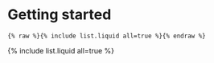 # Getting started

```
{% raw %}{% include list.liquid all=true %}{% endraw %}
```

{% include list.liquid all=true %}
